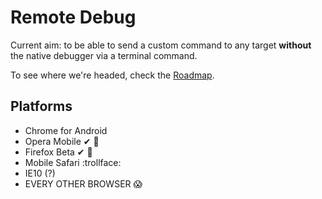 # Remote Debug

Current aim: to be able to send a custom command to any target **without** the native debugger via a terminal command.

To see where we're headed, check the [Roadmap](roadmap.md).

## Platforms

- Chrome for Android
- Opera Mobile ✔ :facepunch:
- Firefox Beta ✔ :dancers:
- Mobile Safari :trollface:
- IE10 (?)
- EVERY OTHER BROWSER :scream:
